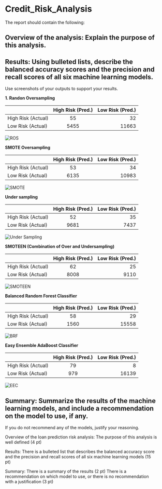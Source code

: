# Credit_Risk_Analysis


The report should contain the following:
## Overview of the analysis: Explain the purpose of this analysis.

## Results: Using bulleted lists, describe the balanced accuracy scores and the precision and recall scores of all six machine learning models. 

Use screenshots of your outputs to support your results.


**1. Randon Oversampling**

|               |  High Risk (Pred.)          | Low Risk (Pred.)  |
| ------------- |:-------------:| -----:|
| High Risk (Actual)     | 55 | 32 |
| Low Risk (Actual)   | 5455      |   11663 |      
       
       
![ROS](/images/ROS.png)


       
**SMOTE Oversampling**   
  
|               |  High Risk (Pred.)          | Low Risk (Pred.)  |
| ------------- |:-------------:| -----:|
| High Risk (Actual)     | 53 | 34 |
| Low Risk (Actual)   | 6135      |   10983 |


![SMOTE](/images/SMOTE.png)

**Under sampling**

|               |  High Risk (Pred.)          | Low Risk (Pred.)  |
| ------------- |:-------------:| -----:|
| High Risk (Actual)     | 52 | 35|
| Low Risk (Actual)   | 9681      |   7437 |

![Under Sampling](/images/UNDER.png)


**SMOTEEN (Combination of Over and Undersampling)**

|               |  High Risk (Pred.)          | Low Risk (Pred.)  |
| ------------- |:-------------:| -----:|
| High Risk (Actual)     | 62 | 25 |
| Low Risk (Actual)   | 8008      |   9110 |

![SMOTEEN](/images/SMOTEEN.png)


**Balanced Random Forest Classifier**

|               |  High Risk (Pred.)          | Low Risk (Pred.)  |
| ------------- |:-------------:| -----:|
| High Risk (Actual)     | 58 | 29 |
| Low Risk (Actual)   | 1560     |   15558 |

![BRF](/images/BRF.png)

**Easy Ensemble AdaBoost Classifier**

|               |  High Risk (Pred.)          | Low Risk (Pred.)  |
| ------------- |:-------------:| -----:|
| High Risk (Actual)     | 79 | 8 |
| Low Risk (Actual)   | 979      |   16139 |

![EEC](/images/EEC.png)


## Summary: Summarize the results of the machine learning models, and include a recommendation on the model to use, if any. 

If you do not recommend any of the models, justify your reasoning.

Overview of the loan prediction risk analysis:
The purpose of this analysis is well defined (4 pt)

Results:
There is a bulleted list that describes the balanced accuracy score and the precision and recall scores of all six machine learning models (15 pt)

Summary:
There is a summary of the results (2 pt)
There is a recommendation on which model to use, or there is no recommendation with a justification (3 pt)
